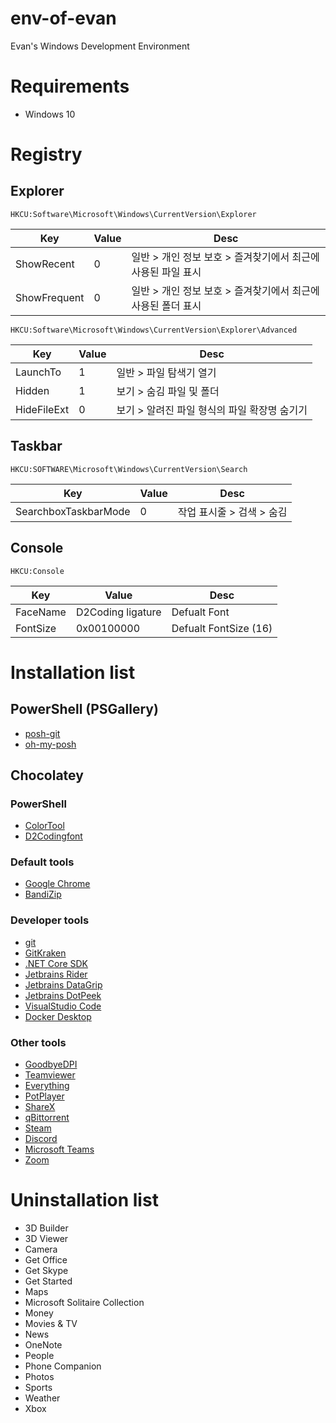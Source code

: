 # env-of-evan
Evan's Windows Development Environment

# Requirements
 - Windows 10

# Registry

## Explorer
```
HKCU:Software\Microsoft\Windows\CurrentVersion\Explorer
```
|Key|Value|Desc|
|-|-|-|
|ShowRecent|0|일반 > 개인 정보 보호 > 즐겨찾기에서 최근에 사용된 파일 표시|
|ShowFrequent|0|일반 > 개인 정보 보호 > 즐겨찾기에서 최근에 사용된 폴더 표시|

```
HKCU:Software\Microsoft\Windows\CurrentVersion\Explorer\Advanced
```
|Key|Value|Desc|
|-|-|-|
|LaunchTo|1|일반 > 파일 탐색기 열기|
|Hidden|1|보기 > 숨김 파일 및 폴더|
|HideFileExt|0|보기 > 알려진 파일 형식의 파일 확장명 숨기기|

## Taskbar
```
HKCU:SOFTWARE\Microsoft\Windows\CurrentVersion\Search
```
|Key|Value|Desc|
|-|-|-|
|SearchboxTaskbarMode|0|작업 표시줄 > 검색 > 숨김|

## Console
```
HKCU:Console
```
|Key|Value|Desc|
|-|-|-|
|FaceName|D2Coding ligature|Defualt Font|
|FontSize|0x00100000|Defualt FontSize (16)|

# Installation list
## PowerShell (PSGallery)
- [posh-git](https://www.powershellgallery.com/packages/posh-git)
- [oh-my-posh](https://www.powershellgallery.com/packages/oh-my-posh)

## Chocolatey

### PowerShell
- [ColorTool](https://chocolatey.org/packages/colortool)
- [D2Codingfont](https://chocolatey.org/packages/d2codingfont)

### Default tools
- [Google Chrome](https://chocolatey.org/packages/googlechrome)
- [BandiZip](https://chocolatey.org/packages/bandizip)

### Developer tools
- [git](https://chocolatey.org/packages/git)
- [GitKraken](https://chocolatey.org/packages/gitkraken)
- [.NET Core SDK](https://chocolatey.org/packages/dotnetcore-sdk)
- [Jetbrains Rider](https://chocolatey.org/packages/jetbrains-rider)
- [Jetbrains DataGrip](https://chocolatey.org/packages/datagrip)
- [Jetbrains DotPeek](https://chocolatey.org/packages/dotpeek)
- [VisualStudio Code](https://chocolatey.org/packages/vscode)
- [Docker Desktop](https://chocolatey.org/packages/docker)

### Other tools
- [GoodbyeDPI](https://chocolatey.org/packages/goodbyedpi)
- [Teamviewer](https://chocolatey.org/packages/teamviewer)
- [Everything](https://chocolatey.org/packages/everything)
- [PotPlayer](https://chocolatey.org/packages/potplayer)
- [ShareX](https://chocolatey.org/packages/sharex)
- [qBittorrent](https://chocolatey.org/packages/qbittorrent)
- [Steam](https://chocolatey.org/packages/steam)
- [Discord](https://chocolatey.org/packages/discord)
- [Microsoft Teams](https://chocolatey.org/packages/microsoft)
- [Zoom](https://chocolatey.org/packages/zoom)

# Uninstallation list
- 3D Builder
- 3D Viewer
- Camera
- Get Office
- Get Skype
- Get Started
- Maps
- Microsoft Solitaire Collection
- Money
- Movies & TV
- News
- OneNote
- People
- Phone Companion
- Photos
- Sports
- Weather
- Xbox
